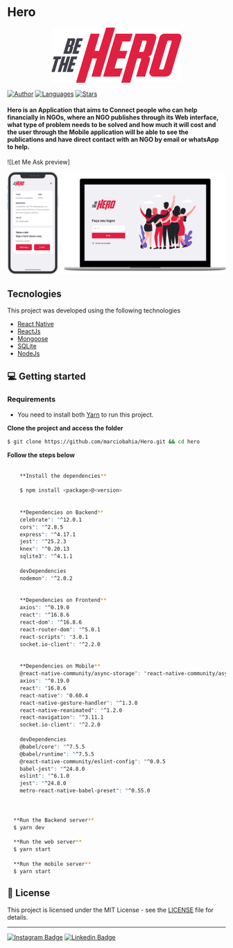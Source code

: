# Hero


<div align="center">
  <img src="https://github.com/marciobahia/Hero/blob/master/Frontend/src/assets/logo.svg" width="300" >
</div>


[![Author](https://img.shields.io/badge/author-marciobahia-835AFD?style=flat-square)](https://github.com/marciobahia)
[![Languages](https://img.shields.io/github/languages/count/josepholiveira/letmeask?color=%23835AFD&style=flat-square)](#)
[![Stars](https://img.shields.io/github/stars/marciobahia/letmeask?color=835AFD&style=flat-square)](https://github.com/marciobahia/letmeask/stargazers)

<h4 align="left">
Hero is an Application that aims to Connect people who can help financially in NGOs, where an NGO publishes through its Web interface, what type of problem needs to be solved and how much it will cost and the user through the Mobile application will be able to see the publications and have direct contact with an NGO by email or whatsApp to help.
</h4>

![Let Me Ask preview]


<img src="https://github.com/marciobahia/Hero/blob/master/Frontend/src/assets/be-the-hero.png" >


## Tecnologies

This project was developed using the following technologies


- [React Native](https://reactnative.dev)
- [ReactJs](https://reactjs.org/)
- [Mongoose](https://mongoosejs.com)
- [SQLite](https://www.sqlite.org/index.html)
- [NodeJs](https://nodejs.org/en/download/)



## 💻 Getting started

### Requirements

- You need to install both [Yarn](https://yarnpkg.com/) to run this project.

**Clone the project and access the folder**

```bash
$ git clone https://github.com/marciobahia/Hero.git && cd hero
```

**Follow the steps below**

```bash

    **Install the dependencies**
  
    $ npm install <package>@<version> 


    **Dependencies on Backend**
    celebrate": "^12.0.1
    cors": "^2.8.5
    express": "^4.17.1
    jest": "^25.2.3
    knex": "^0.20.13
    sqlite3": "^4.1.1
  
    devDependencies
    nodemon": "^2.0.2
    
  
    **Dependencies on Frontend**
    axios": "^0.19.0
    react": "^16.8.6
    react-dom": "^16.8.6
    react-router-dom": "^5.0.1
    react-scripts": "3.0.1
    socket.io-client": "^2.2.0
    
    
    **Dependencies on Mobile**    
    @react-native-community/async-storage": "react-native-community/async-storage
    axios": "^0.19.0
    react": "16.8.6
    react-native": "0.60.4
    react-native-gesture-handler": "^1.3.0
    react-native-reanimated": "^1.2.0
    react-navigation": "^3.11.1
    socket.io-client": "^2.2.0
  
    devDependencies
    @babel/core": "^7.5.5
    @babel/runtime": "^7.5.5
    @react-native-community/eslint-config": "^0.0.5
    babel-jest": "^24.8.0
    eslint": "^6.1.0
    jest": "^24.8.0
    metro-react-native-babel-preset": "^0.55.0
    


  **Run the Backend server**
  $ yarn dev

  **Run the web server**
  $ yarn start

  **Run the mobile server**
  $ yarn start
```




## 📝 License

This project is licensed under the MIT License - see the [LICENSE](LICENSE) file for details.

---
[![Instagram Badge](https://img.shields.io/badge/-@marciobahia-6633cc?style=flat-square&labelColor=6633cc&logo=instagram&logoColor=white&link=https://www.instagram.com/marciobahia/)](https://www.instagram.com/bahiainspetor/) 
[![Linkedin Badge](https://img.shields.io/badge/-Marcio%20Sella%20Bahia-6633cc?style=flat-square&logo=Linkedin&logoColor=white&link=https://www.linkedin.com/in/marcio-gon%C3%A7sella-bahia/)](https://www.linkedin.com/in/márcio-sella-bahia-9b73bb19b/) 


